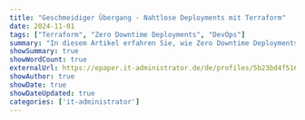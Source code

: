 ```yaml
---
title: "Geschmeidiger Übergang - Nahtlose Deployments mit Terraform"
date: 2024-11-01
tags: ["Terraform", "Zero Downtime Deployments", "DevOps"]
summary: "In diesem Artikel erfahren Sie, wie Zero Downtime Deployments mit Terraform umgesetzt werden können, um unterbrechungsfreie Updates und Migrationen zu gewährleisten."
showSummary: true
showWordCount: true
externalUrl: https://epaper.it-administrator.de/de/profiles/5b23bd4f5165-it-administrator/editions/ausgabe-11-2024
showAuthor: true
showDate: true
showDateUpdated: true
categories: ['it-administrator']
---
```

